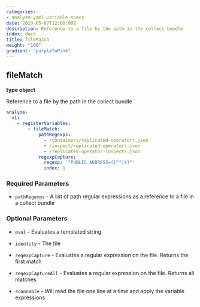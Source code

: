 ```yaml
---
categories:
- analyze-yaml-variable-specs
date: 2019-05-07T12:00:00Z
description: Reference to a file by the path in the collect bundle
index: docs
title: fileMatch
weight: "100"
gradient: "purpleToPink"
---
```


## fileMatch

**type object**

Reference to a file by the path in the collect bundle


```yaml
analyze:
  v1:
    - registerVariables:
        - fileMatch:
            pathRegexps:
              - /containers/replicated-operator\.json
              - /inspect/replicated-operator\.json
              - /replicated-operator-inspect\.json
            regexpCapture:
              regexp: '"PUBLIC_ADDRESS=([^"]+)"'
              index: 1
```


### Required Parameters


- `pathRegexps` - A list of path regular expressions as a reference to a file in a collect bundle



### Optional Parameters


- `eval` - Evaluates a templated string


- `identity` - The file


- `regexpCapture` - Evaluates a regular expression on the file. Returns the first match


- `regexpCaptureAll` - Evaluates a regular expression on the file. Returns all matches


- `scannable` - Will read the file one line at a time and apply the variable expressions
